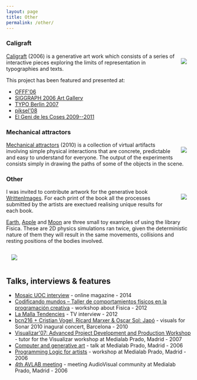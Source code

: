 ```yaml
---
layout: page
title: Other
permalink: /other/
---
```


### Caligraft
   [<img style="max-width: 200px; float: right; margin: 1em; overflow: auto;" src="{{ site.baseurl }}/assets/caligraft.jpg">](http://www.caligraft.com)

  [Caligraft](http://www.caligraft.com) (2006) is a generative art work which consists of a series of interactive pieces exploring the limits of representation in typographies and texts.

  This project has been featured and presented at:
   - [OFFF'06](https://web.archive.org/web/20060907232958/http://www.offf.ws/bcn/html/programa.php?artista_id=375&lang=es)
   - [SIGGRAPH 2006 Art Gallery](https://www.siggraph.org/s2006/main.php?f=conference&p=art&s=interactive)
   - [TYPO Berlin 2007](http://www.typotalks.com/speakers/ricard-marxer/)
   - [piksel'08](http://web.archive.org/web/20151001002436/http://piksel.no/piksel08/p08_presentations.htm)
   - [El Geni de les Coses 2009--2011](https://www.diba.cat/c/document_library/get_file?uuid=9ce51a86-5b20-4834-bd46-27c0a335b9b9&groupId=336453)

### Mechanical attractors

   [<img style="max-width: 200px; float: right; margin: 1em; overflow: auto;" src="{{ site.baseurl }}/assets/mechanical_attractors.png">](http://www.ricardmarxer.com/mechanical_attractors)

   [Mechanical attractors](http://www.ricardmarxer.com/mechanical_attractors) (2010) is a collection of virtual artifacts involving simple physical interactions that are concrete, predictable and easy to understand for everyone. The output of the experiments consists simply in drawing the paths of some of the objects in the scene.

### Other
 
   [<img style="max-width: 200px; float: right; margin: 1em; overflow: auto;" src="{{ site.baseurl }}/assets/written_images.png">](http://www.writtenimages.net/)
 
 I was invited to contribute artwork for the generative book [WrittenImages](http://www.writtenimages.net/). For each print of the book all the processes submitted by the artists are exectued realising unique results for each book.
 
 
  [Earth](https://vimeo.com/10779097), [Apple](https://vimeo.com/10782743) and [Moon](https://vimeo.com/10782479) are three small toy examples of using the library Fisica. These are 2D physics simulations ran twice, given the deterministic nature of them they will result in the same movements, collisions and resting positions of the bodies involved.

   [<img style="max-width: 600px; margin: 1em; overflow: auto;" src="{{ site.baseurl }}/assets/vimeo.png">](https://vimeo.com/10779097)

## Talks, interviews & features

 - [Mosaic UOC interview](http://mosaic.uoc.edu/2014/05/27/entrevista-a-ricard-marxer) - online magazine - 2014
 - [Codificando mundos – Taller de comportamientos físicos en la programación creativa](http://zzzinc.net/2012/taller-fisica/) - workshop about Fisica - 2012
 - [La Malla Tendencies](http://lamalla.minisites.xtvl.tv/programes/fitxa/nouscreadors/21489?page=2) - TV interview - 2012
 - [bcn216 + Cristian Vogel, Ricard Marxer & Oscar Sol: Japó](https://press.sonar.es/en/artistes/bcn216-cristian-vogel-ricard-marxer-oscar-sol-japo_231.html) - visuals for Sonar 2010 inagural concert, Barcelona - 2010
 - [Visualizar'07: Advanced Project Development and Production Workshop](http://medialab-prado.es/article/visualizar_taller_avanzado_de_desarrollo_y_produccion_de_proyectos) - tutor for the Visualizar workshop at Medialab Prado, Madrid - 2007
 - [Computer and generative art](http://medialab-prado.es/article/computacion_y_arte_generativo) - talk at Medialab Prado, Madrid - 2006
 - [Programming Logic for artists](http://medialab-prado.es/article/logica_de_programacion_para_artistas__) - workshop at Medialab Prado, Madrid - 2006
 - [4th AVLAB meeting](http://medialab-prado.es/article/avlab_programa_161106) - meeting AudioVisual community at Medialab Prado, Madrid - 2006
